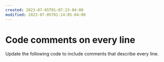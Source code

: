 ```yaml
---
created: 2023-07-05T01:07:23-04:00
modified: 2023-07-05T01:14:05-04:00
---
```


# Code comments on every line

Update the following code to include comments that describe every line.
